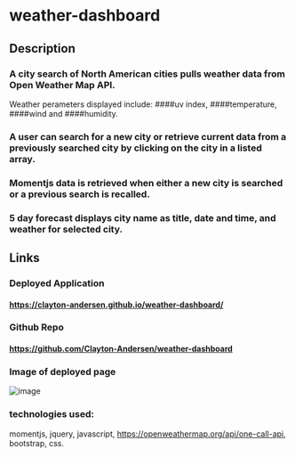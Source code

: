 # weather-dashboard
## Description
### A city search of North American cities pulls weather data from Open Weather Map API.
Weather perameters displayed include: ####uv index, ####temperature, ####wind and ####humidity.
### A user can search for a new city or retrieve current data from a previously searched city by clicking on the city in a listed array.
### Momentjs data is retrieved when either a new city is searched or a previous search is recalled.
### 5 day forecast displays city name as title, date and time, and weather for selected city.
## Links
### Deployed Application 
#### https://clayton-andersen.github.io/weather-dashboard/
### Github Repo
#### https://github.com/Clayton-Andersen/weather-dashboard
### Image of deployed page
![image](https://user-images.githubusercontent.com/82545902/122813650-05d28500-d288-11eb-804a-9a489c366ee4.png)
### technologies used:
momentjs, jquery, javascript, https://openweathermap.org/api/one-call-api, bootstrap, css.
